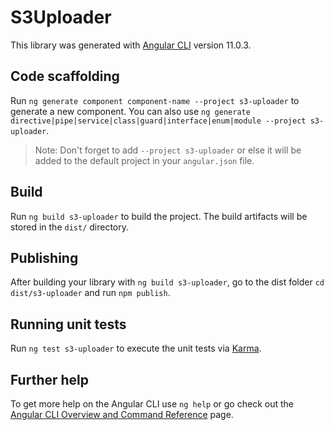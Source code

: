 # S3Uploader

This library was generated with [Angular CLI](https://github.com/angular/angular-cli) version 11.0.3.

## Code scaffolding

Run `ng generate component component-name --project s3-uploader` to generate a new component. You can also use `ng generate directive|pipe|service|class|guard|interface|enum|module --project s3-uploader`.
> Note: Don't forget to add `--project s3-uploader` or else it will be added to the default project in your `angular.json` file. 

## Build

Run `ng build s3-uploader` to build the project. The build artifacts will be stored in the `dist/` directory.

## Publishing

After building your library with `ng build s3-uploader`, go to the dist folder `cd dist/s3-uploader` and run `npm publish`.

## Running unit tests

Run `ng test s3-uploader` to execute the unit tests via [Karma](https://karma-runner.github.io).

## Further help

To get more help on the Angular CLI use `ng help` or go check out the [Angular CLI Overview and Command Reference](https://angular.io/cli) page.
